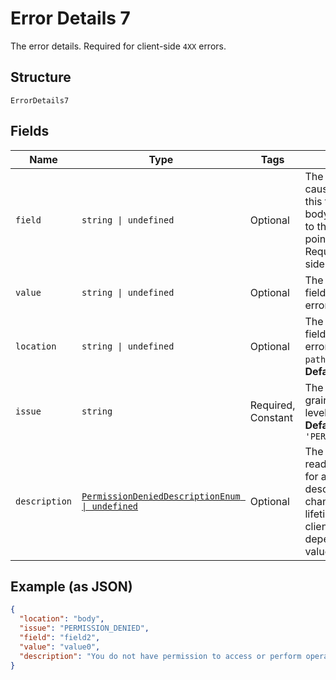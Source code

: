 
# Error Details 7

The error details. Required for client-side `4XX` errors.

## Structure

`ErrorDetails7`

## Fields

| Name | Type | Tags | Description |
|  --- | --- | --- | --- |
| `field` | `string \| undefined` | Optional | The field that caused the error. If this field is in the body, set this value to the field's JSON pointer value. Required for client-side errors. |
| `value` | `string \| undefined` | Optional | The value of the field that caused the error. |
| `location` | `string \| undefined` | Optional | The location of the field that caused the error. Value is `body`, `path`, or `query`.<br>**Default**: `'body'` |
| `issue` | `string` | Required, Constant | The unique, fine-grained application-level error code.<br>**Default**: `'PERMISSION_DENIED'` |
| `description` | [`PermissionDeniedDescriptionEnum \| undefined`](../../doc/models/permission-denied-description-enum.md) | Optional | The human-readable description for an issue. The description can change over the lifetime of an API, so clients must not depend on this value. |

## Example (as JSON)

```json
{
  "location": "body",
  "issue": "PERMISSION_DENIED",
  "field": "field2",
  "value": "value0",
  "description": "You do not have permission to access or perform operations on this resource."
}
```


